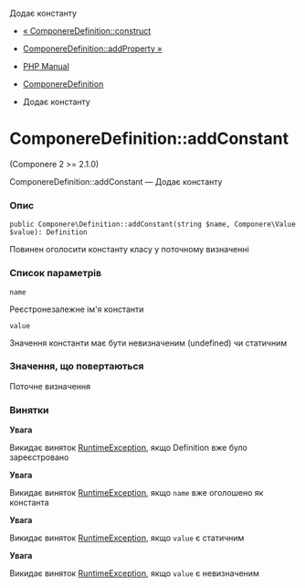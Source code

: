 Додає константу

-   [« ComponereDefinition::construct](componere-definition.construct.html)
    
-   [ComponereDefinition::addProperty »](componere-definition.addproperty.html)
    
-   [PHP Manual](index.html)
    
-   [ComponereDefinition](class.componere-definition.html)
    
-   Додає константу
    

# ComponereDefinition::addConstant

(Componere 2 >= 2.1.0)

ComponereDefinition::addConstant — Додає константу

### Опис

```methodsynopsis
public Componere\Definition::addConstant(string $name, Componere\Value $value): Definition
```

Повинен оголосити константу класу у поточному визначенні

### Список параметрів

`name`

Реєстронезалежне ім'я константи

`value`

Значення константи має бути невизначеним (undefined) чи статичним

### Значення, що повертаються

Поточне визначення

### Винятки

**Увага**

Викидає виняток [RuntimeException](class.runtimeexception.html), якщо Definition вже було зареєстровано

**Увага**

Викидає виняток [RuntimeException](class.runtimeexception.html), якщо `name` вже оголошено як константа

**Увага**

Викидає виняток [RuntimeException](class.runtimeexception.html), якщо `value` є статичним

**Увага**

Викидає виняток [RuntimeException](class.runtimeexception.html), якщо `value` є невизначеним